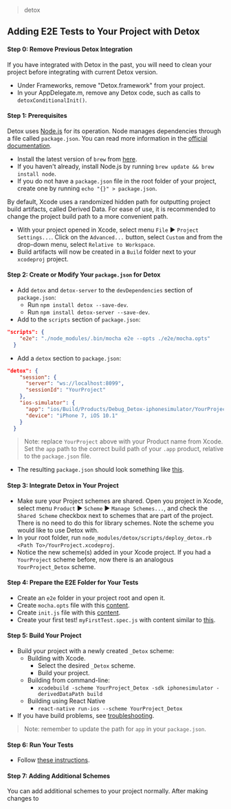 > detox

## Adding E2E Tests to Your Project with Detox

#### Step 0: Remove Previous Detox Integration

If you have integrated with Detox in the past, you will need to clean your project before integrating with current Detox version.

* Under Frameworks, remove "Detox.framework" from your project.
* In your AppDelegate.m, remove any Detox code, such as calls to `detoxConditionalInit()`.

#### Step 1: Prerequisites

Detox uses [Node.js](https://nodejs.org/) for its operation. Node manages dependencies through a file called `package.json`. You can read more information in the [official documentation](https://docs.npmjs.com/files/package.json).

* Install the latest version of `brew` from [here](http://brew.sh).
* If you haven't already, install Node.js by running `brew update && brew install node`.
* If you do not have a `package.json` file in the root folder of your project, create one by running `echo "{}" > package.json`.

By default, Xcode uses a randomized hidden path for outputting project build artifacts, called Derived Data. For ease of use, it is recommended to change the project build path to a more convenient path.

* With your project opened in Xcode, select menu `File` ► `Project Settings...`. Click on the `Advanced...` button, select `Custom` and from the drop-down menu, select `Relative to Workspace`.
 * Build artifacts will now be created in a `Build` folder next to your `xcodeproj` project.

#### Step 2: Create or Modify Your `package.json` for Detox

* Add `detox` and `detox-server` to the `devDependencies` section of `package.json`:
  * Run `npm install detox --save-dev`.
  * Run `npm install detox-server --save-dev`.
* Add to the `scripts` section of `package.json`:
```json
"scripts": {
    "e2e": "./node_modules/.bin/mocha e2e --opts ./e2e/mocha.opts"
  }
```
* Add a `detox` section to `package.json`:
```json
"detox": {
    "session": {
      "server": "ws://localhost:8099",
      "sessionId": "YourProject"
    },
    "ios-simulator": {
      "app": "ios/Build/Products/Debug_Detox-iphonesimulator/YourProject.app",
      "device": "iPhone 7, iOS 10.1"
    }
  }
```
> Note: replace `YourProject` above with your Product name from Xcode. Set the `app` path to the correct build path of your `.app` product, relative to the `package.json` file.

* The resulting `package.json` should look something like [this](demo-react-native/package.json).

#### Step 3: Integrate Detox in Your Project

* Make sure your Project schemes are shared. Open you project in Xcode, select menu `Product` ► `Scheme` ► `Manage Schemes...`, and check the `Shared Scheme` checkbox next to schemes that are part of the project. There is no need to do this for library schemes. Note the scheme you would like to use Detox with.
* In your root folder, run `node_modules/detox/scripts/deploy_detox.rb <Path To>/YourProject.xcodeproj`.
* Notice the new scheme(s) added in your Xcode project. If you had a `YourProject` scheme before, now there is an analogous `YourProject_Detox` scheme.

#### Step 4: Prepare the E2E Folder for Your Tests

* Create an `e2e` folder in your project root and open it.
* Create `mocha.opts` file with this [content](demo-react-native/e2e/mocha.opts).
* Create `init.js` file with this [content](demo-react-native/e2e/init.js).
* Create your first test! `myFirstTest.spec.js` with content similar to [this](demo-react-native/e2e/example.spec.js).

#### Step 5: Build Your Project

* Build your project with a newly created `_Detox` scheme:
	* Building with Xcode.
	   * Select the desired `_Detox` scheme.
	   * Build your project.
	* Building from command-line:
		* `xcodebuild -scheme YourProject_Detox -sdk iphonesimulator -derivedDataPath build`
	* Building using React Native
		* `react-native run-ios --scheme YourProject_Detox`
* If you have build problems, see [troubleshooting](#troubleshooting-build-problems).

> Note: remember to update the path for `app` in your `package.json`.

#### Step 6: Run Your Tests

* Follow [these instructions](RUNNING.md).

#### Step 7: Adding Additional Schemes

You can add additional schemes to your project normally. After making changes to 
